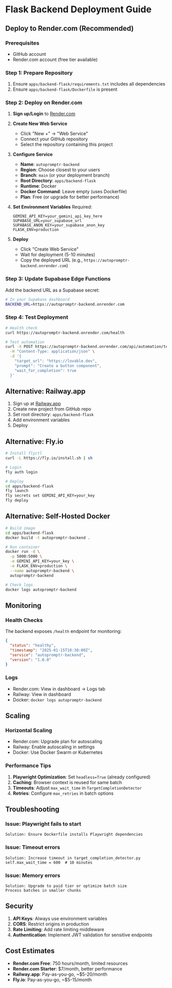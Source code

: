 # Flask Backend Deployment Guide

## Deploy to Render.com (Recommended)

### Prerequisites
- GitHub account
- Render.com account (free tier available)

### Step 1: Prepare Repository
1. Ensure `apps/backend-flask/requirements.txt` includes all dependencies
2. Ensure `apps/backend-flask/Dockerfile` is present

### Step 2: Deploy on Render.com

1. **Sign up/Login** to [Render.com](https://render.com)

2. **Create New Web Service**
   - Click "New +" → "Web Service"
   - Connect your GitHub repository
   - Select the repository containing this project

3. **Configure Service**
   - **Name**: `autopromptr-backend`
   - **Region**: Choose closest to your users
   - **Branch**: `main` (or your deployment branch)
   - **Root Directory**: `apps/backend-flask`
   - **Runtime**: Docker
   - **Docker Command**: Leave empty (uses Dockerfile)
   - **Plan**: Free (or upgrade for better performance)

4. **Set Environment Variables**
   Required:
   ```
   GEMINI_API_KEY=your_gemini_api_key_here
   SUPABASE_URL=your_supabase_url
   SUPABASE_ANON_KEY=your_supabase_anon_key
   FLASK_ENV=production
   ```

5. **Deploy**
   - Click "Create Web Service"
   - Wait for deployment (5-10 minutes)
   - Copy the deployed URL (e.g., `https://autopromptr-backend.onrender.com`)

### Step 3: Update Supabase Edge Functions

Add the backend URL as a Supabase secret:
```bash
# In your Supabase dashboard
BACKEND_URL=https://autopromptr-backend.onrender.com
```

### Step 4: Test Deployment

```bash
# Health check
curl https://autopromptr-backend.onrender.com/health

# Test automation
curl -X POST https://autopromptr-backend.onrender.com/api/automation/test-automation \
  -H "Content-Type: application/json" \
  -d '{
    "target_url": "https://lovable.dev",
    "prompt": "Create a button component",
    "wait_for_completion": true
  }'
```

## Alternative: Railway.app

1. Sign up at [Railway.app](https://railway.app)
2. Create new project from GitHub repo
3. Set root directory: `apps/backend-flask`
4. Add environment variables
5. Deploy

## Alternative: Fly.io

```bash
# Install flyctl
curl -L https://fly.io/install.sh | sh

# Login
fly auth login

# Deploy
cd apps/backend-flask
fly launch
fly secrets set GEMINI_API_KEY=your_key
fly deploy
```

## Alternative: Self-Hosted Docker

```bash
# Build image
cd apps/backend-flask
docker build -t autopromptr-backend .

# Run container
docker run -d \
  -p 5000:5000 \
  -e GEMINI_API_KEY=your_key \
  -e FLASK_ENV=production \
  --name autopromptr-backend \
  autopromptr-backend

# Check logs
docker logs autopromptr-backend
```

## Monitoring

### Health Checks
The backend exposes `/health` endpoint for monitoring:
```json
{
  "status": "healthy",
  "timestamp": "2025-01-15T10:30:00Z",
  "service": "autopromptr-backend",
  "version": "1.0.0"
}
```

### Logs
- Render.com: View in dashboard → Logs tab
- Railway: View in dashboard
- Docker: `docker logs autopromptr-backend`

## Scaling

### Horizontal Scaling
- Render.com: Upgrade plan for autoscaling
- Railway: Enable autoscaling in settings
- Docker: Use Docker Swarm or Kubernetes

### Performance Tips
1. **Playwright Optimization**: Set `headless=True` (already configured)
2. **Caching**: Browser context is reused for same batch
3. **Timeouts**: Adjust `max_wait_time` in `TargetCompletionDetector`
4. **Retries**: Configure `max_retries` in batch options

## Troubleshooting

### Issue: Playwright fails to start
```
Solution: Ensure Dockerfile installs Playwright dependencies
```

### Issue: Timeout errors
```
Solution: Increase timeout in target_completion_detector.py
self.max_wait_time = 600  # 10 minutes
```

### Issue: Memory errors
```
Solution: Upgrade to paid tier or optimize batch size
Process batches in smaller chunks
```

## Security

1. **API Keys**: Always use environment variables
2. **CORS**: Restrict origins in production
3. **Rate Limiting**: Add rate limiting middleware
4. **Authentication**: Implement JWT validation for sensitive endpoints

## Cost Estimates

- **Render.com Free**: 750 hours/month, limited resources
- **Render.com Starter**: $7/month, better performance
- **Railway.app**: Pay-as-you-go, ~$5-20/month
- **Fly.io**: Pay-as-you-go, ~$5-15/month
